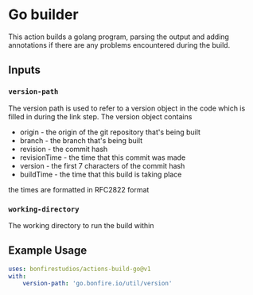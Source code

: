 # Go builder

This action builds a golang program, parsing the output and adding annotations if there are any problems encountered during the build.

## Inputs

### `version-path`

The version path is used to refer to a version object in the code which is filled in during the link step. The version object contains

 * origin - the origin of the git repository that's being built
 * branch - the branch that's being built
 * revision - the commit hash
 * revisionTime - the time that this commit was made
 * version - the first 7 characters of the commit hash
 * buildTime - the time that this build is taking place

the times are formatted in RFC2822 format


### `working-directory`

The working directory to run the build within

## Example Usage

```yaml
uses: bonfirestudios/actions-build-go@v1
with:
    version-path: 'go.bonfire.io/util/version'
```